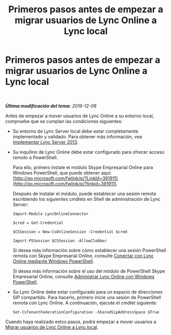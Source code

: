 ﻿---
title: Primeros pasos antes de empezar a migrar usuarios de Lync Online a Lync local
TOCTitle: Primeros pasos antes de empezar a migrar usuarios de Lync Online a Lync local
ms:assetid: 98245b04-ded4-4186-8da3-ba1c554b5c39
ms:mtpsurl: https://technet.microsoft.com/es-es/library/Dn689118(v=OCS.15)
ms:contentKeyID: 62247381
ms.date: 06/02/2017
mtps_version: v=OCS.15
ms.translationtype: HT
---

# Primeros pasos antes de empezar a migrar usuarios de Lync Online a Lync local

 

_**Última modificación del tema:** 2016-12-08_

Antes de empezar a mover usuarios de Lync Online a su entorno local, compruebe que se cumplan las condiciones siguientes:

  - Su entorno de Lync Server local debe estar completamente implementado y validado. Para obtener más información, vea [Implementar Lync Server 2013](lync-server-2013-deploying-lync-server.md).

  - Su inquilino de Lync Online debe estar configurado para ofrecer acceso remoto a PowerShell.
    
    Para ello, primero instale el módulo Skype Empresarial Online para Windows PowerShell, que puede obtener aquí: [http://go.microsoft.com/fwlink/p/?LinkId=391911](http://go.microsoft.com/fwlink/p/?linkid=391911).
    
    Después de instalar el módulo, puede establecer una sesión remota escribiendo los siguientes cmdlets en Shell de administración de Lync Server:
    
        Import-Module LyncOnlineConnector
    
        $cred = Get-Credential
    
        $CSSession = New-CsOnlineSession -Credential $cred
    
        Import-PSSession $CSSession -AllowClobber
    
    Si desea más información sobre cómo establecer una sesión PowerShell remota con Skype Empresarial Online, consulte [Conectar con Lync Online mediante Windows PowerShell](https://docs.microsoft.com/en-us/SkypeForBusiness/set-up-your-computer-for-windows-powershell/set-up-your-computer-for-windows-powershell).
    
    Si desea más información sobre el uso del módulo de PowerShell Skype Empresarial Online, consulte [Administrar Lync Online con Windows PowerShell](https://docs.microsoft.com/en-us/SkypeForBusiness/set-up-your-computer-for-windows-powershell/set-up-your-computer-for-windows-powershell).

  - Su Lync Online debe estar configurado para un espacio de direcciones SIP compartido. Para hacerlo, primero inicie una sesión de PowerShell remota con Lync Online. A continuación, ejecute el cmdlet siguiente:
    
        Set-CsTenantFederationConfiguration -SharedSipAddressSpace $True

Cuando haya realizado estos pasos, podrá empezar a mover usuarios a [Migrar usuarios de Lync Online a Lync local](lync-server-2013-migrating-lync-online-users-to-lync-on-premises.md).

